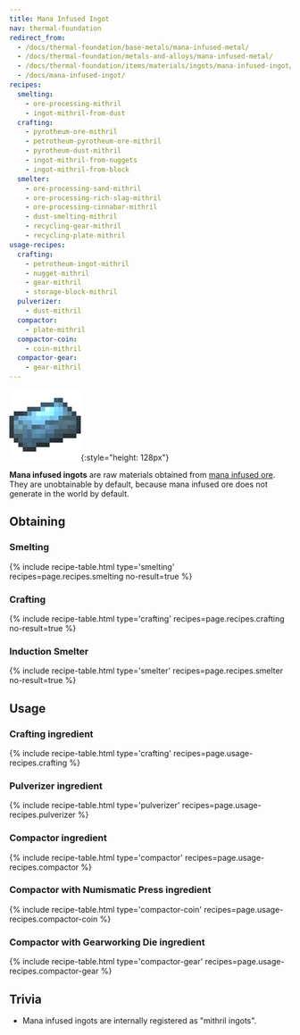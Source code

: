 ```yaml
---
title: Mana Infused Ingot
nav: thermal-foundation
redirect_from:
  - /docs/thermal-foundation/base-metals/mana-infused-metal/
  - /docs/thermal-foundation/metals-and-alloys/mana-infused-metal/
  - /docs/thermal-foundation/items/materials/ingots/mana-infused-ingot/
  - /docs/mana-infused-ingot/
recipes:
  smelting:
    - ore-processing-mithril
    - ingot-mithril-from-dust
  crafting:
    - pyrotheum-ore-mithril
    - petrotheum-pyrotheum-ore-mithril
    - pyrotheum-dust-mithril
    - ingot-mithril-from-nuggets
    - ingot-mithril-from-block
  smelter:
    - ore-processing-sand-mithril
    - ore-processing-rich-slag-mithril
    - ore-processing-cinnabar-mithril
    - dust-smelting-mithril
    - recycling-gear-mithril
    - recycling-plate-mithril
usage-recipes:
  crafting:
    - petrotheum-ingot-mithril
    - nugget-mithril
    - gear-mithril
    - storage-block-mithril
  pulverizer:
    - dust-mithril
  compactor:
    - plate-mithril
  compactor-coin:
    - coin-mithril
  compactor-gear:
    - gear-mithril
---
```


![Mana infused ingot](/assets/images/thermal-foundation/ingot-mithril.png){:style="height: 128px"}


**Mana infused ingots** are raw materials obtained from [mana infused
ore](/docs/mana-infused-ore/). They are unobtainable by default, because mana
infused ore does not generate in the world by default.


Obtaining
---------

### Smelting
{% include recipe-table.html type='smelting' recipes=page.recipes.smelting no-result=true %}

### Crafting
{% include recipe-table.html type='crafting' recipes=page.recipes.crafting no-result=true %}

### Induction Smelter
{% include recipe-table.html type='smelter' recipes=page.recipes.smelter no-result=true %}


Usage
-----

### Crafting ingredient
{% include recipe-table.html type='crafting' recipes=page.usage-recipes.crafting %}

### Pulverizer ingredient
{% include recipe-table.html type='pulverizer' recipes=page.usage-recipes.pulverizer %}

### Compactor ingredient
{% include recipe-table.html type='compactor' recipes=page.usage-recipes.compactor %}

### Compactor with Numismatic Press ingredient
{% include recipe-table.html type='compactor-coin' recipes=page.usage-recipes.compactor-coin %}

### Compactor with Gearworking Die ingredient
{% include recipe-table.html type='compactor-gear' recipes=page.usage-recipes.compactor-gear %}


Trivia
------

* Mana infused ingots are internally registered as "mithril ingots".
